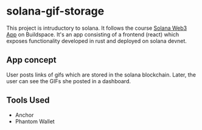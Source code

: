 # solana-gif-storage


This project is intruductory to solana. It follows the course [Solana Web3 App](https://buildspace.so/p/build-solana-web3-app) on Buildspace. 
It's an app consisting of a frontend (react) which exposes functionality developed in rust and deployed on solana devnet. 

## App concept
User posts links of gifs which are stored in the solana blockchain. Later, the user can see the GIFs she posted in a dashboard. 

## Tools Used
* Anchor
* Phantom Wallet
